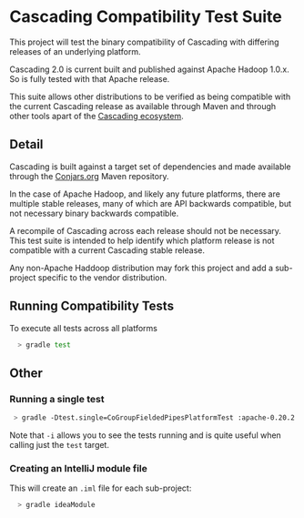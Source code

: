 # Cascading Compatibility Test Suite

This project will test the binary compatibility of Cascading with differing releases of an underlying platform.

Cascading 2.0 is current built and published against Apache Hadoop 1.0.x. So is fully tested with that Apache release.

This suite allows other distributions to be verified as being compatible with the current Cascading release as available
through Maven and through other tools apart of the [Cascading ecosystem](http://www.cascading.org/extensions/).


## Detail

Cascading is built against a target set of dependencies and made available through the [Conjars.org](http://conjars.org/)
Maven repository.

In the case of Apache Hadoop, and likely any future platforms, there are multiple stable releases, many of which are
API backwards compatible, but not necessary binary backwards compatible.

A recompile of Cascading across each release should not be necessary. This test suite is intended to help
identify which platform release is not compatible with a current Cascading stable release.

Any non-Apache Haddoop distribution may fork this project and add a sub-project specific to the vendor distribution.

## Running Compatibility Tests

To execute all tests across all platforms

```bash
  > gradle test
```

## Other

### Running a single test

```bash
 > gradle -Dtest.single=CoGroupFieldedPipesPlatformTest :apache-0.20.2:test -i
```

Note that `-i` allows you to see the tests running and is quite useful when calling just the `test` target.

### Creating an IntelliJ module file

This will create an `.iml` file for each sub-project:

```bash
  > gradle ideaModule
```

